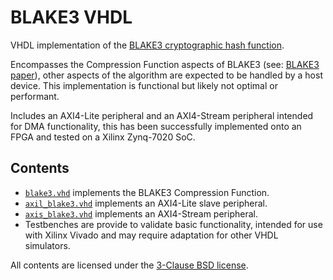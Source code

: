 # BLAKE3 VHDL
VHDL implementation of the [BLAKE3 cryptographic hash function](https://github.com/BLAKE3-team/BLAKE3).

Encompasses the Compression Function aspects of BLAKE3 (see: [BLAKE3 paper](https://github.com/BLAKE3-team/BLAKE3-specs/blob/master/blake3.pdf)), other aspects of the algorithm are expected to be handled by a host device. This implementation is functional but likely not optimal or performant.

Includes an AXI4-Lite peripheral and an AXI4-Stream peripheral intended for DMA functionality, this has been successfully implemented onto an FPGA and tested on a Xilinx Zynq-7020 SoC.

## Contents
* [`blake3.vhd`](blake3.vhd) implements the BLAKE3 Compression Function.
* [`axil_blake3.vhd`](axi_blake3.vhd) implements an AXI4-Lite slave peripheral.
* [`axis_blake3.vhd`](axi_blake3.vhd) implements an AXI4-Stream peripheral.
* Testbenches are provide to validate basic functionality, intended for use with Xilinx Vivado and may require adaptation for other VHDL simulators.

All contents are licensed under the [3-Clause BSD license](LICENSE).
